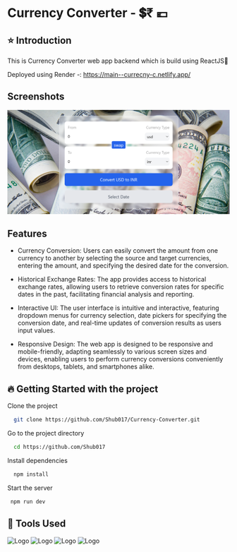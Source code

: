 
# Currency Converter - 💲₹ 💶
## ⭐ Introduction 

This is Currency Converter web app backend which is build using ReactJS🚀

Deployed using Render -: https://main--currecny-c.netlify.app/





## Screenshots

![App Screenshot](src\ScreenShots\CurrencyConverter.png)



## Features

- Currency Conversion: Users can easily convert the amount from one currency to another by selecting the source and target currencies, entering the amount, and specifying the desired date for the conversion. 

- Historical Exchange Rates: The app provides access to historical exchange rates, allowing users to retrieve conversion rates for specific dates in the past, facilitating financial analysis and reporting.

- Interactive UI: The user interface is intuitive and interactive, featuring dropdown menus for currency selection, date pickers for specifying the conversion date, and real-time updates of conversion results as users input values.

- Responsive Design: The web app is designed to be responsive and mobile-friendly, adapting seamlessly to various screen sizes and devices, enabling users to perform currency conversions conveniently from desktops, tablets, and smartphones alike.





## 🔥 Getting Started with the project

Clone the project

```bash
  git clone https://github.com/Shub017/Currency-Converter.git
```

Go to the project directory

```bash
  cd https://github.com/Shub017
```

Install dependencies

```bash
  npm install
```

Start the server

```bash
 npm run dev
```


## 🔨 Tools Used

![Logo](https://camo.githubusercontent.com/e56ca1eaaab376d28db9d2cc5f9b4764d97dfdc52235e5fe96d03f2e63d9550b/68747470733a2f2f7777772e77332e6f72672f68746d6c2f6c6f676f2f646f776e6c6f6164732f48544d4c355f4c6f676f5f3235362e706e67)
![Logo](https://camo.githubusercontent.com/c541c11ce18a7abaf63765b8dbbee0540892a73d54a6eedf616eec2d13937ce3/68747470733a2f2f6c6f676f6469782e636f6d2f6c6f676f2f3437303330392e706e67)
![Logo](https://1000logos.net/wp-content/uploads/2020/09/JavaScript-Logo.png)
![Logo](https://camo.githubusercontent.com/a9a2d6bf2fca57ecf18a1f129bf6079370f1ceacc6997e873f25d1b4396195e9/68747470733a2f2f636f64652e76697375616c73747564696f2e636f6d2f6173736574732f6170706c652d746f7563682d69636f6e2e706e67)



